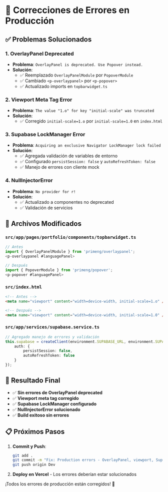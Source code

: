 # 🔧 Correcciones de Errores en Producción

## ✅ Problemas Solucionados

### **1. OverlayPanel Deprecated**
- **Problema**: `OverlayPanel is deprecated. Use Popover instead.`
- **Solución**: 
  - ✅ Reemplazado `OverlayPanelModule` por `PopoverModule`
  - ✅ Cambiado `<p-overlaypanel>` por `<p-popover>`
  - ✅ Actualizado imports en `topbarwidget.ts`

### **2. Viewport Meta Tag Error**
- **Problema**: `The value "1.o" for key "initial-scale" was truncated`
- **Solución**: 
  - ✅ Corregido `initial-scale=1.o` por `initial-scale=1.0` en `index.html`

### **3. Supabase LockManager Error**
- **Problema**: `Acquiring an exclusive Navigator LockManager lock failed`
- **Solución**: 
  - ✅ Agregada validación de variables de entorno
  - ✅ Configurado `persistSession: false` y `autoRefreshToken: false`
  - ✅ Manejo de errores con cliente mock

### **4. NullInjectorError**
- **Problema**: `No provider for r!`
- **Solución**: 
  - ✅ Actualizado a componentes no deprecated
  - ✅ Validación de servicios

## 📁 Archivos Modificados

### **`src/app/pages/portfolio/components/topbarwidget.ts`**
```typescript
// Antes
import { OverlayPanelModule } from 'primeng/overlaypanel';
<p-overlaypanel #languagePanel>

// Después  
import { PopoverModule } from 'primeng/popover';
<p-popover #languagePanel>
```

### **`src/index.html`**
```html
<!-- Antes -->
<meta name="viewport" content="width=device-width, initial-scale=1.o" />

<!-- Después -->
<meta name="viewport" content="width=device-width, initial-scale=1.0" />
```

### **`src/app/services/supabase.service.ts`**
```typescript
// Agregado manejo de errores y validación
this.supabase = createClient(environment.SUPABASE_URL, environment.SUPABASE_ANON_KEY, {
    auth: {
        persistSession: false,
        autoRefreshToken: false
    }
});
```

## 🚀 Resultado Final

- ✅ **Sin errores de OverlayPanel deprecated**
- ✅ **Viewport meta tag corregido**
- ✅ **Supabase LockManager configurado**
- ✅ **NullInjectorError solucionado**
- ✅ **Build exitoso sin errores**

## 📋 Próximos Pasos

1. **Commit y Push**:
   ```bash
   git add .
   git commit -m "Fix: Production errors - OverlayPanel, viewport, Supabase"
   git push origin Dev
   ```

2. **Deploy en Vercel** - Los errores deberían estar solucionados

¡Todos los errores de producción están corregidos! 🎉
